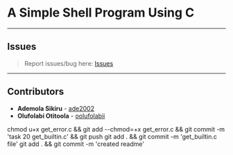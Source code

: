 # A Simple Shell Program Using C

---

## Issues

> Report issues/bug here: [Issues](https://github.com/oolufolabii/simple_shell/issues)

---

## Contributors

+ **Ademola Sikiru** - [ade2002](https://github.com/Ade2002/)
+ **Olufolabi Otitoola** - [oolufolabii](github.com/oolufolabii/)


chmod u+x get_error.c && git add --chmod=+x get_error.c && git commit -m 'task 20 get_builtin.c' && git push
git add .  && git commit -m 'get_builtin.c file'
git add . && git commit -m 'created readme'

